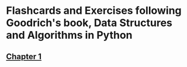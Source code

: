 # Flashcards and Exercises following Goodrich's book, Data Structures and Algorithms in Python
## [Chapter 1](https://quizlet.com/303204223/data-structures-and-algorithms-in-python-chapter-1-flash-cards/?new)
